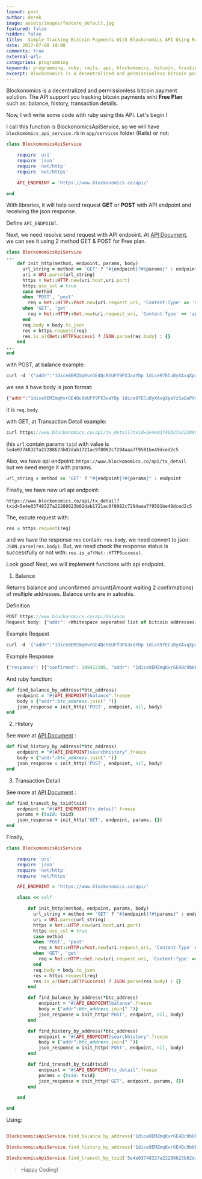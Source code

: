```yaml
---
layout: post
author: derek
image: assets/images/feature_default.jpg
featured: false
hidden: false
title:  Simple Tracking Bitcoin Payments With Blockonomics API Using Ruby (Rails)
date: 2017-07-08 19:00
comments: true
external-url:
categories: programming
keywords: programming, ruby, rails, api, blockomomics, bitcoin, tracking
excerpt: Blockonomics is a decentralized and permissionless bitcoin payment solution. The API support you tracking bitcoin payments...
---
```

Blockonomics is a decentralized and permissionless bitcoin payment solution. The API support you tracking bitcoin payments wiht **Free Plan** such as: balance, history, transaction details.

Now, I will write some code with ruby using this API. Let's begin !

I call this function is BlockonomicsApiService, so we will have `blockomomics_api_service.rb` in `app/services` folder (Rails) or not:

```ruby
class BlockonomicsApiService

    require 'uri'
    require 'json'
    require 'net/http'
    require 'net/https'

    API_ENDPOINT = 'https://www.blockonomics.co/api/'

end
```

With libraries, it will help send request **GET** or **POST** with API endpoint and receiving the json response.

Define `API_ENDPOINT`.

Next, we need resolve send request with API endpoint. At [API Document](https://www.blockonomics.co/views/api.html), we can see it using 2 method GET & POST for Free plan.

```ruby
class BlockonomicsApiService
...
    def init_http(method, endpoint, params, body)
      url_string = method == 'GET' ? "#{endpoint}?#{params}" : endpoint
      uri = URI.parse(url_string)
      https = Net::HTTP.new(uri.host,uri.port)
      https.use_ssl = true
      case method
      when 'POST', 'post'
        req = Net::HTTP::Post.new(uri.request_uri, 'Content-Type' => 'application/json')
      when 'GET', 'get'
        req = Net::HTTP::Get.new(uri.request_uri, 'Content-Type' => 'application/json')
      end
      req.body = body.to_json
      res = https.request(req)
      res.is_a?(Net::HTTPSuccess) ? JSON.parse(res.body) : {}
    end
...
end
```

with POST, at balance example:

```javascript
curl -d '{"addr":"1dice8EMZmqKvrGE4Qc9bUFf9PX3xaYDp 1dice97ECuByXAvqXpaYzSaQuPVvrtmz6"}' https://www.blockonomics.co/api/balance
```

we see it have body is json format:

```json
{"addr":"1dice8EMZmqKvrGE4Qc9bUFf9PX3xaYDp 1dice97ECuByXAvqXpaYzSaQuPVvrtmz6"}
```

it is `req.body`

with GET, at Transaction Detail example:

```javascript
curl https://www.blockonomics.co/api/tx_detail?txid=5e4e03748327a22288623b02dab1721ac9f8082c7294aaa7f9581be49dced2c5
```

this `url` contain params `txid` with value is `5e4e03748327a22288623b02dab1721ac9f8082c7294aaa7f9581be49dced2c5`

Also, we have api endpoint: `https://www.blockonomics.co/api/tx_detail` but we need merge it with params.

```ruby
url_string = method == 'GET' ? "#{endpoint}?#{params}" : endpoint
```

Finally, we have new url api endpoint:

```
https://www.blockonomics.co/api/tx_detail?txid=5e4e03748327a22288623b02dab1721ac9f8082c7294aaa7f9581be49dced2c5
```

The, excute request with:

```ruby
res = https.request(req)
```
 and we have the response `res` contain: `res.body`, we need convert to json: `JSON.parse(res.body)`. But, we need check the response status is successfully or not with: `res.is_a?(Net::HTTPSuccess)`.

Look good! Next, we will implement functions with api endpoint.

1. Balance

Returns balance and unconfirmed amount(Amount waiting 2 confirmations) of multiple addresses. Balance units are in satoshis.

Definition

```javascript
POST https://www.blockonomics.co/api/balance
Request body: {"addr": <Whitespace seperated list of bitcoin addresses/xpubs>}
```

Example Request

```javascript
curl -d '{"addr":"1dice8EMZmqKvrGE4Qc9bUFf9PX3xaYDp 1dice97ECuByXAvqXpaYzSaQuPVvrtmz6"}' https://www.blockonomics.co/api/balance
```

Example Response

```javascript
{"response": [{"confirmed": 189412205, "addr": "1dice8EMZmqKvrGE4Qc9bUFf9PX3xaYDp", "unconfirmed": 012211 }, {"confirmed": 746599881, "addr": "1dice97ECuByXAvqXpaYzSaQuPVvrtmz6", "unconfirmed": 0}]}
```

And ruby function:

```ruby
def find_balance_by_address(*btc_address)
    endpoint = "#{API_ENDPOINT}balance".freeze
    body = {"addr":btc_address.join(" ")}
    json_response = init_http('POST', endpoint, nil, body)
end
```

2. History

See more at [API Document](https://www.blockonomics.co/views/api.html#history) :

```ruby
def find_history_by_address(*btc_address)
    endpoint = "#{API_ENDPOINT}searchhistory".freeze
    body = {"addr":btc_address.join(" ")}
    json_response = init_http('POST', endpoint, nil, body)
end
```

3. Transaction Detail

See more at [API Document](https://www.blockonomics.co/views/api.html#txdetail) :

```ruby
def find_transdt_by_txid(txid)
    endpoint = "#{API_ENDPOINT}tx_detail".freeze
    params = {txid: txid}
    json_response = init_http('GET', endpoint, params, {})
end
```


Finally,

```ruby
class BlockonomicsApiService

    require 'uri'
    require 'json'
    require 'net/http'
    require 'net/https'

    API_ENDPOINT = 'https://www.blockonomics.co/api/'

    class << self

        def init_http(method, endpoint, params, body)
          url_string = method == 'GET' ? "#{endpoint}?#{params}" : endpoint
          uri = URI.parse(url_string)
          https = Net::HTTP.new(uri.host,uri.port)
          https.use_ssl = true
          case method
          when 'POST', 'post'
            req = Net::HTTP::Post.new(uri.request_uri, 'Content-Type' => 'application/json')
          when 'GET', 'get'
            req = Net::HTTP::Get.new(uri.request_uri, 'Content-Type' => 'application/json')
          end
          req.body = body.to_json
          res = https.request(req)
          res.is_a?(Net::HTTPSuccess) ? JSON.parse(res.body) : {}
        end

        def find_balance_by_address(*btc_address)
            endpoint = "#{API_ENDPOINT}balance".freeze
            body = {"addr":btc_address.join(" ")}
            json_response = init_http('POST', endpoint, nil, body)
        end

        def find_history_by_address(*btc_address)
            endpoint = "#{API_ENDPOINT}searchhistory".freeze
            body = {"addr":btc_address.join(" ")}
            json_response = init_http('POST', endpoint, nil, body)
        end

        def find_transdt_by_txid(txid)
            endpoint = "#{API_ENDPOINT}tx_detail".freeze
            params = {txid: txid}
            json_response = init_http('GET', endpoint, params, {})
        end

    end

end

```

Using:

```ruby

BlockonomicsApiService.find_balance_by_address('1dice8EMZmqKvrGE4Qc9bUFf9PX3xaYDp', '1dice97ECuByXAvqXpaYzSaQuPVvrtmz6')

BlockonomicsApiService.find_history_by_address('1dice8EMZmqKvrGE4Qc9bUFf9PX3xaYDp', '1dice97ECuByXAvqXpaYzSaQuPVvrtmz6')

BlockonomicsApiService.find_transdt_by_txid('5e4e03748327a22288623b02dab1721ac9f8082c7294aaa7f9581be49dced2c5')

```

>Happy Coding!